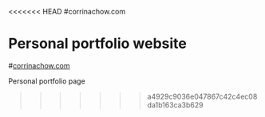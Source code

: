 <<<<<<< HEAD
#corrinachow.com

Personal portfolio website
=======
#[corrinachow.com](corrinachow.com)

Personal portfolio page
>>>>>>> a4929c9036e047867c42c4ec08da1b163ca3b629
